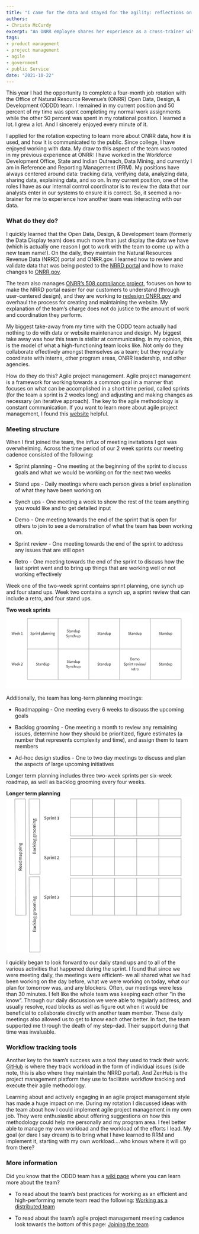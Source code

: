 ```yaml
---
title: "I came for the data and stayed for the agility: reflections on my rotation with the Open Data, Design, & Development team"
authors:
- Christa McCurdy
excerpt: "An ONRR employee shares her experience as a cross-trainer with the Open Data, Design, & Development team"
tags:
- product management
- project management
- agile
- government
- public Service
date: "2021-10-22"
---
```


This year I had the opportunity to complete a four-month job rotation with the Office of Natural Resource Revenue’s (ONRR) Open Data, Design, & Development (ODDD) team. I remained in my current position and 50 percent of my time was spent completing my normal work assignments while the other 50 percent was spent in my rotational position. I learned a lot. I grew a lot. And I sincerely enjoyed every minute of it.

I applied for the rotation expecting to learn more about ONRR data, how it is used, and how it is communicated to the public. Since college, I have enjoyed working with data.  My draw to this aspect of the team was rooted in my previous experience at ONRR: I have worked in the Workforce Development Office, State and Indian Outreach, Data Mining, and currently I am in Reference and Reporting Management (RRM). My positions have always centered around data: tracking data, verifying data, analyzing data, sharing data, explaining data, and so on. In my current position, one of the roles I have as our internal control coordinator is to review the data that our analysts enter in our systems to ensure it is correct. So, it seemed a no-brainer for me to experience how another team was interacting with our data.

### What do they do?

I quickly learned that the Open Data, Design, & Development team (formerly the Data Display team) does much more than just display the data we have (which is actually one reason I got to work with the team to come up with a new team name!). On the daily, they maintain the Natural Resources Revenue Data (NRRD) portal and ONRR.gov. I learned how to review and validate data that was being posted to the [NRRD portal](https://revenuedata.doi.gov) and how to make changes to [ONRR.gov](https://www.onrr.gov).   

The team also manages [ONRR’s 508 compliance project](https://blog-nrrd.doi.gov/accessibility/), focuses on how to make the NRRD portal easier for our customers to understand (through user-centered design), and they are working to [redesign ONRR.gov](https://blog-nrrd.doi.gov/stakeholders/) and overhaul the process for creating and maintaining the website.  My explanation of the team’s charge does not do justice to the amount of work and coordination they perform.

My biggest take-away from my time with the ODDD team actually had nothing to do with data or website maintenance and design. My biggest take away was how this team is stellar at communicating. In my opinion, this is the model of what a high-functioning team looks like. Not only do they collaborate effectively amongst themselves as a team; but they regularly coordinate with interns, other program areas, ONRR leadership, and other agencies.

How do they do this? Agile project management. Agile project management is a framework for working towards a common goal in a manner that focuses on what can be accomplished in a short time period, called sprints (for the team a sprint is 2 weeks long) and adjusting and making changes as necessary (an iterative approach). The key to the agile methodology is constant communication. If you want to learn more about agile project management, I found this [website](https://www.atlassian.com/agile/project-management) helpful.

### Meeting structure

When I first joined the team, the influx of meeting invitations I got was overwhelming. Across the time period of our 2 week sprints our meeting cadence consisted of the following:

 - Sprint planning - One meeting at the beginning of the sprint to discuss goals and what we would be working on for the next two weeks

 - Stand ups - Daily meetings where each person gives a brief explanation of what they have been working on

 - Synch ups - One meeting a week to show the rest of the team anything you would like and to get detailed input

 - Demo - One meeting towards the end of the sprint that is open for others to join to see a demonstration of what the team has been working on.

 - Sprint review - One meeting towards the end of the sprint to address any issues that are still open

 - Retro - One meeting towards the end of the sprint to discuss how the last sprint went and to bring up things that are working well or not working effectively

Week one of the two-week sprint contains sprint planning, one synch up and four stand ups. Week two contains a synch up, a sprint review that can include a retro, and four stand ups.

**Two week sprints**
![Two week sprints](./twoweeksprints.png)


Additionally, the team has long-term planning meetings:

 - Roadmapping - One meeting every 6 weeks to discuss the upcoming goals

 - Backlog grooming - One meeting a month to review any remaining issues, determine how they should be prioritized, figure estimates (a number that represents complexity and time), and assign them to team members

 - Ad-hoc design studios - One to two day meetings to discuss and plan the aspects of large upcoming initiatives

Longer term planning includes three two-week sprints per six-week roadmap, as well as backlog grooming every four weeks.

**Longer term planning**
![Longer term planning](./longertermplanning.png)


I quickly began to look forward to our daily stand ups and to all of the various activities that happened during the sprint. I found that since we were meeting daily, the meetings were efficient- we all shared what we had been working on the day before, what we were working on today, what our plan for tomorrow was, and any blockers. Often, our meetings were less than 30 minutes. I felt like the whole team was keeping each other “in the know”. Through our daily discussion we were able to regularly address, and usually resolve, road blocks as well as figure out when it would be beneficial to collaborate directly with another team member. These daily meetings also allowed us to get to know each other better. In fact, the team supported me through the death of my step-dad. Their support during that time was invaluable.

### Workflow tracking tools

Another key to the team’s success was a tool they used to track their work. [GitHub](https://github.com/DOI-ONRR) is where they track workload in the form of individual issues (side note, this is also where they maintain the NRRD portal). And ZenHub is the project management platform they use to facilitate workflow tracking and execute their agile methodology.

Learning about and actively engaging in an agile project management style has made a huge impact on me. During my rotation I discussed ideas with the team about how I could implement agile project management in my own job. They were enthusiastic about offering suggestions on how this methodology could help me personally and my program area.  I feel better able to manage my own workload and the workload of the efforts I lead. My goal (or dare I say dream) is to bring what I have learned to RRM and implement it, starting with my own workload….who knows where it will go from there?


### More information

Did you know that the ODDD team has a [wiki page](https://github.com/DOI-ONRR/nrrd/wiki) where you can learn more about the team?   

 - To read about the team’s best practices for working as an efficient and high-performing remote team read the following: [Working as a distributed team](https://github.com/DOI-ONRR/nrrd/wiki/Basics-for-making-distributed-work-work)

 - To read about the team’s agile project management meeting cadence look towards the bottom of this page: [Joining the team](https://github.com/DOI-ONRR/nrrd/wiki/Joining-the-Open-Data,-Design,-and-Development-(ODDD)-project-team)
